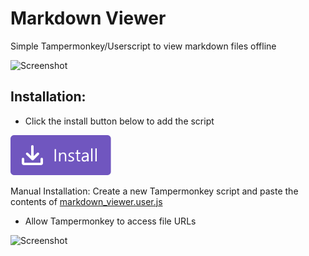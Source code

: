 # Markdown Viewer
Simple Tampermonkey/Userscript to view markdown files offline

![Screenshot](https://imgur.com/At0v4RZ.png)

## Installation:

- Click the install button below to add the script

[![Install](install.svg)](https://github.com/saravanabalagi/markdown_viewer/raw/master/markdown_viewer.user.js)

Manual Installation: Create a new Tampermonkey script and paste the contents of [markdown_viewer.user.js](markdown_viewer.user.js)

- Allow Tampermonkey to access file URLs

![Screenshot](https://imgur.com/9QlRm7o.png)
